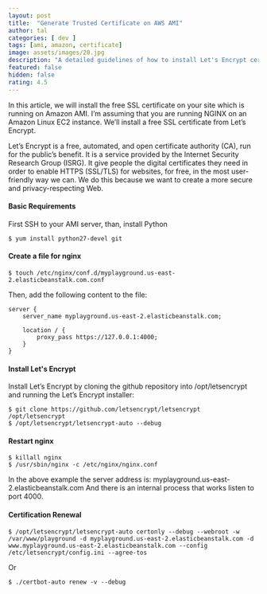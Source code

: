 ```yaml
---
layout: post
title:  "Generate Trusted Certificate on AWS AMI"
author: tal
categories: [ dev ]
tags: [ami, amazon, certificate]
image: assets/images/20.jpg
description: "A detailed guidelines of how to install Let's Encrypt certificate on your AMI"
featured: false
hidden: false
rating: 4.5
---
```


In this article, we will install the free SSL certificate on your site which is running on Amazon AMI.
I’m assuming that you are running NGINX on an Amazon Linux EC2 instance. We’ll install a free SSL certificate from Let’s Encrypt.

Let’s Encrypt is a free, automated, and open certificate authority (CA), run for the public’s benefit. It is a service provided by the Internet Security Research Group (ISRG). It give people the digital certificates they need in order to enable HTTPS (SSL/TLS) for websites, for free, in the most user-friendly way we can. We do this because we want to create a more secure and privacy-respecting Web.

#### Basic Requirements
First SSH to your AMI server, than, install Python
```
$ yum install python27-devel git
```

#### Create a file for nginx
```
$ touch /etc/nginx/conf.d/myplayground.us-east-2.elasticbeanstalk.com.conf
```
Then, add the following content to the file:
```
server {
    server_name myplayground.us-east-2.elasticbeanstalk.com;

    location / {
        proxy_pass https://127.0.0.1:4000;
    }
}
```

#### Install Let's Encrypt
Install Let’s Encrypt by cloning the github repository into /opt/letsencrypt and running the Let’s Encrypt installer:
```
$ git clone https://github.com/letsencrypt/letsencrypt /opt/letsencrypt
$ /opt/letsencrypt/letsencrypt-auto --debug
```

#### Restart nginx
```
$ killall nginx
$ /usr/sbin/nginx -c /etc/nginx/nginx.conf
```
In the above example the server address is: myplayground.us-east-2.elasticbeanstalk.com And there is an internal process that works listen to port 4000.

#### Certification Renewal
```
$ /opt/letsencrypt/letsencrypt-auto certonly --debug --webroot -w /var/www/playground -d myplayground.us-east-2.elasticbeanstalk.com -d www.myplayground.us-east-2.elasticbeanstalk.com --config /etc/letsencrypt/config.ini --agree-tos
```
Or
```
$ ./certbot-auto renew -v --debug
```
